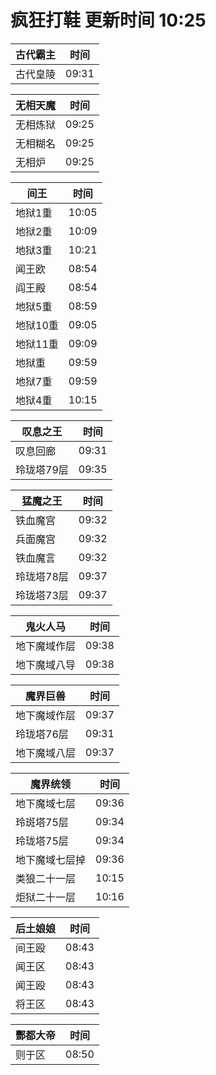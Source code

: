 # 疯狂打鞋 更新时间 10:25

| 古代霸主   | 时间    |
|--------|-------|
| 古代皇陵 | 09:31 |

| 无相天魔   | 时间    |
|--------|-------|
| 无相炼狱 | 09:25 |
| 无相糊名 | 09:25 |
| 无相炉 | 09:25 |

| 间王   | 时间    |
|--------|-------|
| 地狱1重 | 10:05 |
| 地狱2重 | 10:09 |
| 地狱3重 | 10:21 |
| 闻王欧 | 08:54 |
| 阎王殿 | 08:54 |
| 地狱5重 | 08:59 |
| 地狱10重 | 09:05 |
| 地狱11重 | 09:09 |
| 地狱重 | 09:59 |
| 地狱7重 | 09:59 |
| 地狱4重 | 10:15 |

| 叹息之王   | 时间    |
|--------|-------|
| 叹息回廊 | 09:31 |
| 玲珑塔79层 | 09:35 |

| 猛魔之王   | 时间    |
|--------|-------|
| 铁血魔宫 | 09:32 |
| 兵面魔宫 | 09:32 |
| 铁血魔言 | 09:32 |
| 玲珑塔78层 | 09:37 |
| 玲珑塔73层 | 09:37 |

| 鬼火人马   | 时间    |
|--------|-------|
| 地下魔域作层 | 09:38 |
| 地下魔域八导 | 09:38 |

| 魔界巨兽   | 时间    |
|--------|-------|
| 地下魔域作层 | 09:37 |
| 玲珑塔76层 | 09:31 |
| 地下魔域八层 | 09:37 |

| 魔界统领   | 时间    |
|--------|-------|
| 地下魔域七层 | 09:36 |
| 玲斑塔75层 | 09:34 |
| 玲珑塔75层 | 09:34 |
| 地下魔域七层掉 | 09:36 |
| 类狼二十一层 | 10:15 |
| 炬狱二十一层 | 10:16 |

| 后土娘娘   | 时间    |
|--------|-------|
| 间王殴 | 08:43 |
| 闻王区 | 08:43 |
| 闻王殴 | 08:43 |
| 将王区 | 08:43 |

| 酆都大帝   | 时间    |
|--------|-------|
| 则于区 | 08:50 |